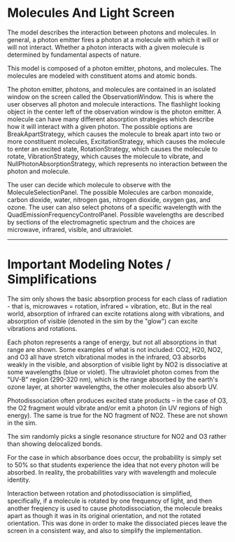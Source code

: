 # Molecules And Light Screen

The model describes the interaction between photons and molecules. In general, a photon emitter fires a
photon at a molecule with which it will or will not interact. Whether a photon interacts with a given
molecule is determined by fundamental aspects of nature.

This model is composed of a photon emitter, photons, and molecules. The molecules are modeled with constituent
atoms and atomic bonds.

The photon emitter, photons, and molecules are contained in an isolated window on the screen called the
ObservationWindow. This is where the user observes all photon and molecule interactions. The flashlight
looking object in the center left of the observation window is the photon emitter.
A molecule can have many different absorption strategies which describe how it will interact with a given
photon. The possible options are BreakApartStrategy, which causes the molecule to break apart into two or more
constituent molecules, ExcitationStrategy, which causes the molecule to enter an excited state,
RotationStrategy, which causes the molecule to rotate, VibrationStrategy, which causes the molecule to vibrate,
and NullPhotonAbsorptionStrategy, which represents no interaction between the photon and molecule.

The user can decide which molecule to observe with the MoleculeSelectionPanel. The possible Molecules are
carbon monoxide, carbon dioxide, water, nitrogen gas, nitrogen dioxide, oxygen gas, and ozone. The user can
also select photons of a specific wavelength with the QuadEmissionFrequencyControlPanel. Possible wavelengths
are described by sections of the electromagnetic spectrum and the choices are microwave, infrared, visible, and
ultraviolet.

----

# Important Modeling Notes / Simplifications

The sim only shows the basic absorption process for each class of radiation - that is, microwaves = rotation, infrared =
vibration, etc. But in the real world, absorption of infrared can excite rotations along with vibrations, and
absorption of visible (denoted in the sim by the "glow") can excite vibrations and rotations.

Each photon represents a range of energy, but not all absorptions in that range are shown. Some examples of what is not
included: CO2, H20, NO2, and O3 all have stretch vibrational modes in the infrared, O3 absorbs weakly in the visible,
and absorption of visible light by NO2 is dissociative at some wavelengths (blue or violet). The ultraviolet photon
comes from the "UV-B" region (290-320 nm), which is the range absorbed by the earth's ozone layer, at shorter
wavelengths, the other molecules also absorb UV.

Photodissociation often produces excited state products – in the case of O3, the O2 fragment would vibrate and/or emit a
photon (in UV regions of high energy). The same is true for the NO fragment of NO2. These are not shown in the sim.

The sim randomly picks a single resonance structure for NO2 and O3 rather than showing delocalized bonds.

For the case in which absorbance does occur, the probability is simply set to 50% so that students experience the idea
that not every photon will be absorbed. In reality, the probabilities vary with wavelength and molecule identity.

Interaction between rotation and photodissociation is simplified, specifically, if a molecule is rotated by one
frequency of light, and then another freqiency is used to cause photodissociation, the molecule breaks apart as though
it was in its original orientation, and not the rotated orientation. This was done in order to make the dissociated
pieces leave the screen in a consistent way, and also to simplify the implementation.
